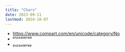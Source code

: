 ```yaml
---
title: "Chars"
date: 2023-09-11
lastmod: 2024-10-07
---
```

- https://www.compart.com/en/unicode/category/No
- ⁰¹²³⁴⁵⁶⁷⁸⁹
- ₀₁₂₃₄₅₆₇₈₉
